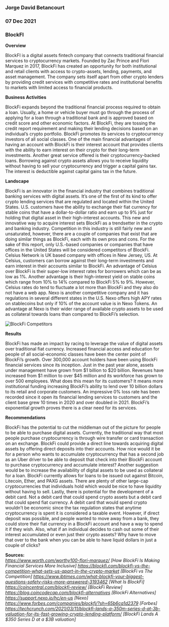 ### Jorge David Betancourt

### 07 Dec 2021

### BlockFI

**Overview**

BlockFI is a digital assets fintech company that connects traditional financial services to cryptocurrency markets. Founded by Zac Prince and Flori Marquez in 2017, BlockFi has created an opportunity for both institutional and retail clients with access to crypto-assets, lending, payments, and asset management. The company sets itself apart from other crypto lenders by providing credit services with competitive rates and institutional benefits to markets with limited access to financial products.

**Business Activities**

BlockFi expands beyond the traditional financial process required to obtain a loan. Usually, a home or vehicle buyer must go through the process of applying for a loan through a traditional bank and is approved based on credit score and other economic factors. At BlockFi, they are tossing the credit report requirement and making their lending decisions based on an individual’s crypto portfolio.
BlockFi promotes its services to cryptocurrency investors of all social classes. One of the main financial advantages of having an account with BlockFi is their interest account that provides clients with the ability to earn interest on their crypto for their long-term investments. Another great service offered is their cryptocurrency-backed loans. Borrowing against crypto assets allows you to receive liquidity without having to sell your cryptocurrency and trigger a capital gains tax. The interest is deductible against capital gains tax in the future.

**Landscape**

BlockFi is an innovator in the financial industry that combines traditional banking services with digital assets. It’s one of the first of its kind to offer crypto lending services that are regulated and located within the United States. U.S. customers have the ability to exchange their fiat currency for stable coins that have a dollar-to-dollar ratio and earn up to 9% just for holding that digital asset in their high-interest accounts. This new and innovative way to acquire interest sets BlockFi as a trendsetter in the crypto and banking industry.
Competition in this industry is still fairly new and unsaturated, however, there are a couple of companies that exist that are doing similar things as BlockFi, each with its own pros and cons. For the sake of this report, only U.S.-based companies or companies that have offices in the United States will be considered competitors of BlockFi.
Celsius Network is UK based company with offices in New Jersey, US. At Celsius, customers can borrow against their long-term investments and earn interest in their accounts similar to BlockFi. An advantage of Celsius over BlockFi is their super-low interest rates for borrowers which can be as low as 1%. Another advantage is their high-interest yield on stable coins which range from 10% to 14% compared to BlockFi 5% to 9%. However, Celsius rates do tend to fluctuate a lot more than BlockFi and they also do not have a web app.
Nexo is another competitive company and it has regulations in several different states in the U.S. Nexo offers high APY rates on stablecoins but only if 10% of the account value is in Nexo Tokens. An advantage at Nexo is their wider range of available crypto assets to be used as collateral towards loans than compared to BlockFi’s selection.

![BlockFi Competitors](https://blog.coincodecap.com/wp-content/uploads/2021/08/Frame-19-1024x565.png)

**Results**

BlockFi has made an impact by racing to leverage the value of digital assets over traditional fiat currency. Increased financial access and education for people of all social-economic classes have been the center point of BlockFi’s growth. Over 300,000 account holders have been using BlockFi financial services since its inception. Just in the past year alone, assets under management have grown from $1 billion to $20 billion. Revenues have increased from $1 million to over $45 million and its workforce has grown to over 500 employees.
What does this mean for its customers? It means more institutional funding increasing BlockFi’s ability to lend over 10 billion dollars to its retail and corporate customers. An impressive 0% loss rate has been recorded since it open its financial lending services to customers and the client base grew 10 times in 2020 and over doubled in 2021. BlockFi’s exponential growth proves there is a clear need for its services.

**Recommendations**

BlockFi has the potential to cut the middleman out of the picture for people to be able to purchase digital assets. Currently, the traditional way that most people purchase cryptocurrency is through wire transfer or card transaction on an exchange. BlockFi could provide a direct line towards acquiring digital assets by offering direct deposits into their accounts. How nice would it be for a person who wants to accumulate cryptocurrency that has a second job as an Uber driver to be able to deposit that check into their BlockFi account to purchase cryptocurrency and accumulate interest?
Another suggestion would be to increase the availability of digital assets to be used as collateral for a loan. BlockFi currently allows for loans to be issued out against Bitcoin, Litecoin, Ether, and PAXG assets. There are plenty of other large-cap cryptocurrencies that individuals hold which would be nice to have liquidity without having to sell.
Lastly, there is potential for the development of a debit card. Not a debit card that could spend crypto assets but a debit card that could spend fiat currency. A debit card that would spend crypto wouldn’t be economic since the tax regulation states that anytime cryptocurrency is spent it is considered a taxable event. However, if direct deposit was possible, and people wanted to move away from a bank, they could store their fiat currency in a BlockFi account and have a way to spend it if they wish. Also, what if an individual decides to cash out some of their interest accumulated or even just their crypto assets? Why have to move that over to the bank when you can be able to have liquid dollars in just a couple of clicks?

**Sources:**  
*https://www.worth.com/worthy100-flori-marquez/ [How BlockFi Is Making Financial Services More Inclusive]*
*https://blockfi.com/blockfi-vs-the-competition-what-sets-us-apart-in-the-crypto-market [BlockFi vs The Competition]*
*https://www.ibtimes.com/what-blockfi-your-biggest-questions-safety-risks-more-answered-3193462 [What Is BlockFi]*
*https://coincentral.com/blockfi-review/ [BlockFi Review]*
*https://blog.coincodecap.com/blockfi-alternatives [BlockFi Alternatives]*
*https://support.nexo.io/hc/en-us [Nexo]*
*https://www.forbes.com/companies/blockfi/?sh=65b6ca1d2379 [Forbes]*
*https://techcrunch.com/2021/03/11/blockfi-lands-a-350m-series-d-at-3b-valuation-for-its-fast-growing-crypto-lending-platform/ [BlockFi Lands A $350 Series D at a $3B valuation]*

